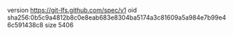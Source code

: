version https://git-lfs.github.com/spec/v1
oid sha256:0b5c9a4812b8c0e8eab683e8304ba5174a3c81609a5a984e7b99e46c591438c8
size 5406
